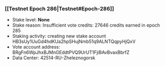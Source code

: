 ### [[Testnet Epoch 286|Testnet#Epoch-286]]
* Stake level: **None**
* Stake reason: Insufficient vote credits: 27646 credits earned in epoch 285
* Staking activity: creating new stake account HB3sUy1UuGd4hdKUa2hpSHujNmb51q9ALNTQqpyHjQxV
* Vote account address: BRgFn6WpJhxBJMnGEddtPVQ9UrUT1FjiBAvBvaxBbrfZ
* Data Center: 42514-RU-Zheleznogorsk